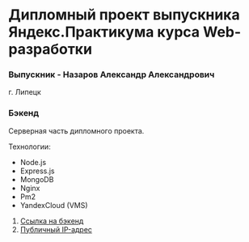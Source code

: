 # Дипломный проект выпускника Яндекс.Практикума курса Web-разработки
### Выпускник - Назаров Александр Александрович
г. Липецк
### Бэкенд 
Серверная часть дипломного проекта. 

Технологии:
* Node.js
* Express.js
* MongoDB
* Nginx
* Pm2
* YandexCloud (VMS)

1. [Ссылка на бэкенд](https://)
2. [Публичный IP-адрес](https://)
